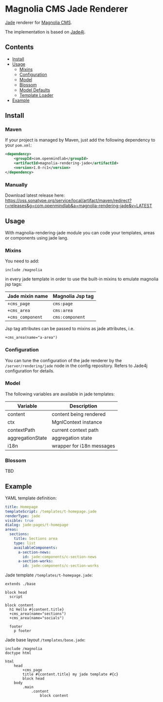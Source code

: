 # Magnolia CMS Jade Renderer

[Jade](http://jade-lang.com) renderer for [Magnolia CMS](http://www.magnolia-cms.com).

The implementation is based on [Jade4j](https://github.com/neuland/jade4j).

## Contents

- [Install](#install)
- [Usage](#usage)
    - [Mixins](#mixins)
    - [Configuration](#configuration)
    - [Model](#model)
    - [Blossom](#blossom)
    - [Model Defaults](#api-model-defaults)
    - [Template Loader](#api-template-loader)
- [Example](#example)

## Install

### Maven

If your project is managed by Maven, just add the following dependency to your `pom.xml`:

```xml
<dependency>
    <groupId>com.openmindlab</groupId>
    <artifactId>magnolia-rendering-jade</artifactId>
    <version>1.0-rc1</version>
</dependency>
```

### Manually

Download latest release here: 
https://oss.sonatype.org/service/local/artifact/maven/redirect?r=releases&g=com.openmindlab&a=magnolia-rendering-jade&v=LATEST


## Usage

With magnolia-rendering-jade module you can code your templates, areas or components using jade lang.

### Mixins

You need to add:
```
include /magnolia
```
in every jade template in order to use the built-in mixins to emulate magnolia jsp tags:

| Jade mixin name  | Magnolia Jsp tag |
|------------------|------------------|
| `+cms_page`      | `cms:page`       |
| `+cms_area`      | `cms:area`       |
| `+cms_component` | `cms:component`  |

Jsp tag attributes can be passed to mixins as jade attributes, i.e.
```jade-lang
+cms_area(name="a-area")
```

### Configuration

You can tune the configuration of the jade renderer by the `/server/rendering/jade` node in the config repository.
Refers to Jade4j configuration for details.


### Model

The following variables are available in jade templates:

| Variable | Description |
| -------- | ----------- |
| content  | content being rendered |
| ctx      | MgnlContext instance |
| contextPath | current context path |
| aggregationState | aggregation state |
| i18n | wrapper for i18n messages |

### Blossom

TBD


## Example

YAML template definition:
```yaml
title: Homepage
templateScript: /templates/t-homepage.jade
renderType: jade
visible: true
dialog: jade:pages/t-homepage
areas:
  sections:
    title: Sections area
    type: list
    availableComponents:
      a-section-news:
        id: jade:components/c-section-news
      a-section-works:
        id: jade:components/c-section-works
```

Jade template `/templates/t-homepage.jade`:
```jade-lang
extends ./base

block head
  script

block content
  h1 Hello #{content.title}
  +cms_area(name="sections")
  +cms_area(name="socials")

  footer
    p footer
```

Jade base layout `/templates/base.jade`:
```jade-lang
include /magnolia
doctype html

html
    head
        +cms_page
        title #{content.title} my jade template #{c}
        block head
    body
        .main
            .content
                block content
```
